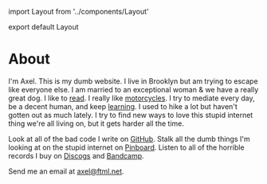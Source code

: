 import Layout from '../components/Layout'

export default Layout

# About

I'm Axel. This is my dumb website. I live in Brooklyn but am trying to escape like everyone else. I am married to an exceptional woman & we have a really great dog. I like to [read](/library). I really like [motorcycles](https://gitlab.com/axelav/motorcycles). I try to mediate every day, be a decent human, and keep [learning](/learned). I used to hike a lot but haven't gotten out as much lately. I try to find new ways to love this stupid internet thing we're all living on, but it gets harder all the time.

Look at all of the bad code I write on [GitHub](https://github.com/axelav). Stalk all the dumb things I'm looking at on the stupid internet on [Pinboard](https://pinboard.in/u:axelav). Listen to all of the horrible records I buy on [Discogs](https://www.discogs.com/user/axelav/collection) and [Bandcamp](https://bandcamp.com/rkdwp).

Send me an email at [axel@ftml.net](mailto:axel@ftml.net).
